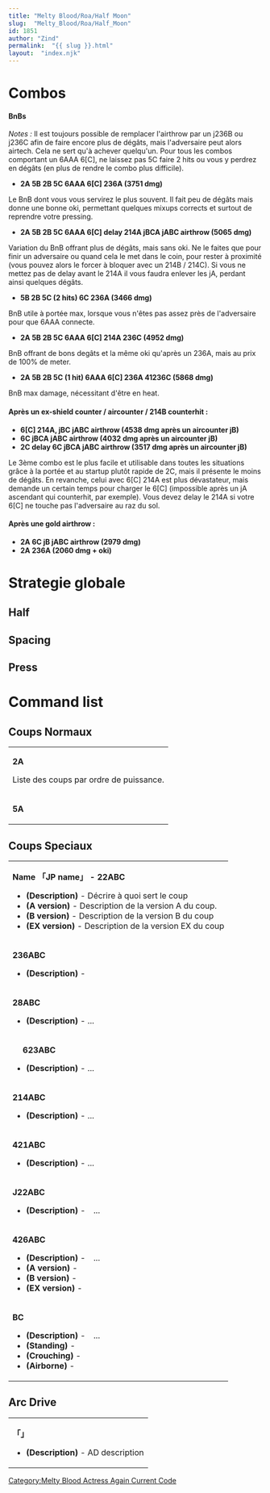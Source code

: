 ```yaml
---
title: "Melty Blood/Roa/Half Moon"
slug:  "Melty_Blood/Roa/Half_Moon"
id: 1851
author: "Zind"
permalink:  "{{ slug }}.html"
layout:  "index.njk"
---
```


# Combos

#### BnBs

*Notes :* Il est toujours possible de remplacer l'airthrow par un j236B
ou j236C afin de faire encore plus de dégâts, mais l'adversaire peut
alors airtech. Cela ne sert qu'à achever quelqu'un. Pour tous les combos
comportant un 6AAA 6\[C\], ne laissez pas 5C faire 2 hits ou vous y
perdrez en dégâts (en plus de rendre le combo plus difficile).

- **2A 5B 2B 5C 6AAA 6\[C\] 236A (3751 dmg)**

  
Le BnB dont vous vous servirez le plus souvent. Il fait peu de dégâts
mais donne une bonne oki, permettant quelques mixups corrects et surtout
de reprendre votre pressing.

- **2A 5B 2B 5C 6AAA 6\[C\] delay 214A jBCA jABC airthrow (5065 dmg)**

  
Variation du BnB offrant plus de dégâts, mais sans oki. Ne le faites que
pour finir un adversaire ou quand cela le met dans le coin, pour rester
à proximité (vous pouvez alors le forcer à bloquer avec un 214B / 214C).
Si vous ne mettez pas de delay avant le 214A il vous faudra enlever les
jA, perdant ainsi quelques dégâts.

- **5B 2B 5C (2 hits) 6C 236A (3466 dmg)**

  
BnB utile à portée max, lorsque vous n'êtes pas assez près de
l'adversaire pour que 6AAA connecte.

- **2A 5B 2B 5C 6AAA 6\[C\] 214A 236C (4952 dmg)**

  
BnB offrant de bons degâts et la même oki qu'après un 236A, mais au prix
de 100% de meter.

- **2A 5B 2B 5C (1 hit) 6AAA 6\[C\] 236A 41236C (5868 dmg)**

  
BnB max damage, nécessitant d'être en heat.

#### Après un ex-shield counter / aircounter / 214B counterhit :

- **6\[C\] 214A, jBC jABC airthrow (4538 dmg après un aircounter jB)**
- **6C jBCA jABC airthrow (4032 dmg après un aircounter jB)**
- **2C delay 6C jBCA jABC airthrow (3517 dmg après un aircounter jB)**

Le 3ème combo est le plus facile et utilisable dans toutes les
situations grâce à la portée et au startup plutôt rapide de 2C, mais il
présente le moins de dégâts. En revanche, celui avec 6\[C\] 214A est
plus dévastateur, mais demande un certain temps pour charger le 6\[C\]
(impossible après un jA ascendant qui counterhit, par exemple). Vous
devez delay le 214A si votre 6\[C\] ne touche pas l'adversaire au raz du
sol.

#### Après une gold airthrow :

- **2A 6C jB jABC airthrow (2979 dmg)**
- **2A 236A (2060 dmg + oki)**

# Strategie globale

## Half

## Spacing

## Press

# Command list

## Coups Normaux

<table>
<tbody>
<tr class="odd">
<td><p><strong>2A</strong></p>
<p>Liste des coups par ordre de puissance.</p></td>
</tr>
<tr class="even">
<td><p><strong>5A</strong></p></td>
</tr>
</tbody>
</table>

## Coups Speciaux

<table>
<tbody>
<tr class="odd">
<td><p><strong>Name 「JP name」 - 22ABC</strong></p>
<ul>
<li><strong>(Description)</strong> - Décrire à quoi sert le coup</li>
<li><strong>(A version)</strong> - Description de la version A du
coup.</li>
<li><strong>(B version)</strong> - Description de la version B du
coup</li>
<li><strong>(EX version)</strong> - Description de la version EX du
coup</li>
</ul></td>
</tr>
<tr class="even">
<td><p><strong>236ABC</strong></p>
<ul>
<li><strong>(Description)</strong> -</li>
</ul></td>
</tr>
<tr class="odd">
<td><p><strong>28ABC</strong></p>
<ul>
<li><strong>(Description)</strong> - ...</li>
</ul></td>
</tr>
<tr class="even">
<td><p><strong>　 623ABC</strong></p>
<ul>
<li><strong>(Description)</strong> - ...</li>
</ul></td>
</tr>
<tr class="odd">
<td><p><strong>214ABC</strong></p>
<ul>
<li><strong>(Description)</strong> - ...</li>
</ul></td>
</tr>
<tr class="even">
<td><p><strong>421ABC</strong></p>
<ul>
<li><strong>(Description)</strong> - ...</li>
</ul></td>
</tr>
<tr class="odd">
<td><p><strong>J22ABC</strong></p>
<ul>
<li><strong>(Description)</strong> -　...</li>
</ul></td>
</tr>
<tr class="even">
<td><p><strong>426ABC</strong></p>
<ul>
<li><strong>(Description)</strong> -　...</li>
<li><strong>(A version)</strong> -</li>
<li><strong>(B version)</strong> -</li>
<li><strong>(EX version)</strong> -</li>
</ul></td>
</tr>
<tr class="odd">
<td><p><strong>BC</strong></p>
<ul>
<li><strong>(Description)</strong> -　...</li>
<li><strong>(Standing)</strong> -</li>
<li><strong>(Crouching)</strong> -</li>
<li><strong>(Airborne)</strong> -</li>
</ul></td>
</tr>
</tbody>
</table>

## Arc Drive

<table>
<tbody>
<tr class="odd">
<td><p><strong>「」</strong></p>
<ul>
<li><strong>(Description)</strong> - AD description</li>
</ul></td>
</tr>
</tbody>
</table>

[Category:Melty Blood Actress Again Current
Code](Category:Melty_Blood_Actress_Again_Current_Code "wikilink")
